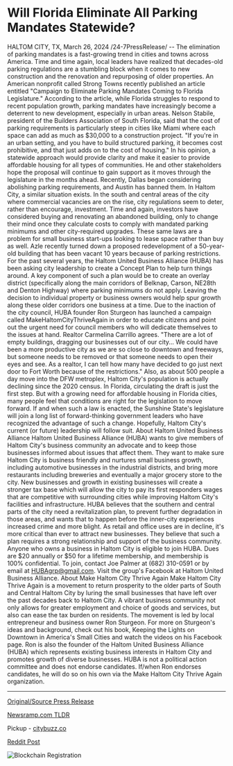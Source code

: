 # Will Florida Eliminate All Parking Mandates Statewide?

HALTOM CITY, TX, March 26, 2024 /24-7PressRelease/ -- The elimination of parking mandates is a fast-growing trend in cities and towns across America. Time and time again, local leaders have realized that decades-old parking regulations are a stumbling block when it comes to new construction and the renovation and repurposing of older properties.  An American nonprofit called Strong Towns recently published an article entitled "Campaign to Eliminate Parking Mandates Coming to Florida Legislature." According to the article, while Florida struggles to respond to recent population growth, parking mandates have increasingly become a deterrent to new development, especially in urban areas.   Nelson Stabile, president of the Builders Association of South Florida, said that the cost of parking requirements is particularly steep in cities like Miami where each space can add as much as $30,000 to a construction project. "If you're in an urban setting, and you have to build structured parking, it becomes cost prohibitive, and that just adds on to the cost of housing." In his opinion, a statewide approach would provide clarity and make it easier to provide affordable housing for all types of communities. He and other stakeholders hope the proposal will continue to gain support as it moves through the legislature in the months ahead.  Recently, Dallas began considering abolishing parking requirements, and Austin has banned them.   In Haltom City, a similar situation exists. In the south and central areas of the city where commercial vacancies are on the rise, city regulations seem to deter, rather than encourage, investment. Time and again, investors have considered buying and renovating an abandoned building, only to change their mind once they calculate costs to comply with mandated parking minimums and other city-required upgrades. These same laws are a problem for small business start-ups looking to lease space rather than buy as well. Azle recently turned down a proposed redevelopment of a 50-year-old building that has been vacant 10 years because of parking restrictions.   For the past several years, the Haltom United Business Alliance (HUBA) has been asking city leadership to create a Concept Plan to help turn things around. A key component of such a plan would be to create an overlay district (specifically along the main corridors of Belknap, Carson, NE28th and Denton Highway) where parking minimums do not apply. Leaving the decision to individual property or business owners would help spur growth along these older corridors one business at a time.  Due to the inaction of the city council, HUBA founder Ron Sturgeon has launched a campaign called MakeHaltomCityThriveAgain in order to educate citizens and point out the urgent need for council members who will dedicate themselves to the issues at hand. Realtor Carmelina Carrillo agrees. "There are a lot of empty buildings, dragging our businesses out of our city… We could have been a more productive city as we are so close to downtown and freeways, but someone needs to be removed or that someone needs to open their eyes and see. As a realtor, I can tell how many have decided to go just next door to Fort Worth because of the restrictions." Also, as about 500 people a day move into the DFW metroplex, Haltom City's population is actually declining since the 2020 census.   In Florida, circulating the draft is just the first step. But with a growing need for affordable housing in Florida cities, many people feel that conditions are right for the legislation to move forward. If and when such a law is enacted, the Sunshine State's legislature will join a long list of forward-thinking government leaders who have recognized the advantage of such a change. Hopefully, Haltom City's current (or future) leadership will follow suit.  About Haltom United Business Alliance Haltom United Business Alliance (HUBA) wants to give members of Haltom City's business community an advocate and to keep those businesses informed about issues that affect them. They want to make sure Haltom City is business friendly and nurtures small business growth, including automotive businesses in the industrial districts, and bring more restaurants including breweries and eventually a major grocery store to the city. New businesses and growth in existing businesses will create a stronger tax base which will allow the city to pay its first responders wages that are competitive with surrounding cities while improving Haltom City's facilities and infrastructure. HUBA believes that the southern and central parts of the city need a revitalization plan, to prevent further degradation in those areas, and wants that to happen before the inner-city experiences increased crime and more blight. As retail and office uses are in decline, it's more critical than ever to attract new businesses. They believe that such a plan requires a strong relationship and support of the business community. Anyone who owns a business in Haltom City is eligible to join HUBA. Dues are $20 annually or $50 for a lifetime membership, and membership is 100% confidential. To join, contact Joe Palmer at (682) 310-0591 or by email at HUBAgrp@gmail.com. Visit the group's Facebook at Haltom United Business Alliance.  About Make Haltom City Thrive Again Make Haltom City Thrive Again is a movement to return prosperity to the older parts of South and Central Haltom City by luring the small businesses that have left over the past decades back to Haltom City. A vibrant business community not only allows for greater employment and choice of goods and services, but also can ease the tax burden on residents. The movement is led by local entrepreneur and business owner Ron Sturgeon. For more on Sturgeon's ideas and background, check out his book, Keeping the Lights on Downtown in America's Small Cities and watch the videos on his Facebook page. Ron is also the founder of the Haltom United Business Alliance (HUBA) which represents existing business interests in Haltom City and promotes growth of diverse businesses. HUBA is not a political action committee and does not endorse candidates. If/when Ron endorses candidates, he will do so on his own via the Make Haltom City Thrive Again organization. 

---

[Original/Source Press Release](https://www.24-7pressrelease.com/press-release/509390/will-florida-eliminate-all-parking-mandates-statewide)
                    

[Newsramp.com TLDR](https://newsramp.com/curated-news/growing-movement-to-eliminate-parking-mandates-in-florida-and-beyond/b7c339c359afd3f95fa7b2146e025940) 


Pickup - [citybuzz.co](https://citybuzz.co/2024/03/26/florida-may-eliminate-statewide-parking-mandates-to-spur-development)
 



[Reddit Post](https://www.reddit.com/r/Energy_Climate_News/comments/1bo1o9o/growing_movement_to_eliminate_parking_mandates_in/) 



![Blockchain Registration](https://cdn.newsramp.app/24-7PressRelease/qrcode/243/26/seek9wzQ.webp)